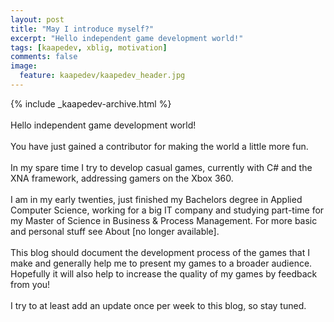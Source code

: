 ```yaml
---
layout: post
title: "May I introduce myself?"
excerpt: "Hello independent game development world!"
tags: [kaapedev, xblig, motivation]
comments: false
image:
  feature: kaapedev/kaapedev_header.jpg
---
```


{% include _kaapedev-archive.html %}
<br/><br/>
Hello independent game development world!
<br/><br/>
You have just gained a contributor for making the world a little more fun.
<br/><br/>
In my spare time I try to develop casual games, currently with C# and the XNA framework, addressing gamers on the Xbox 360.
<br/><br/>
I am in my early twenties, just finished my Bachelors degree in Applied Computer Science, working for a big IT company and studying part-time for my Master of Science in Business & Process Management. For more basic and personal stuff see About [no longer available].
<br/><br/>
This blog should document the development process of the games that I make and generally help me to present my games to a broader audience. Hopefully it will also help to increase the quality of my games by feedback from you!
<br/><br/>
I try to at least add an update once per week to this blog, so stay tuned.